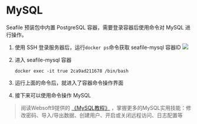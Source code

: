 # MySQL

Seafile 预装包中内置 PostgreSQL 容器，需要登录容器后使用命令对 MySQL 进行操作。

1. 使用 SSH 登录服务器后，运行`docker ps`命令获取 seafile-mysql 容器ID
  ![](https://libs.websoft9.com/Websoft9/DocsPicture/en/awx/awx-getcontainerid-websoft9.png)

2. 进入 seafile-mysql 容器

   ```
   docker exec -it true 2ca9ad211678 /bin/bash
   ```
4. 运行上面的命令后，就进入了容器命令操作界面

5. 接下来可以使用命令操作 MySQL 

> 阅读Websoft9提供的 [《MySQL教程》](https://support.websoft9.com/docs/mysql/zh/) ，掌握更多的MySQL实用技能：修改密码、导入/导出数据、创建用户、开启或关闭远程访问、日志配置等